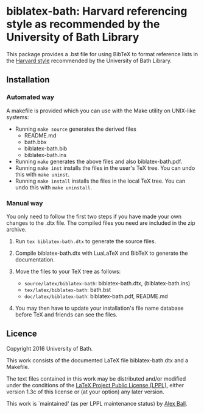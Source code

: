 # biblatex-bath: Harvard referencing style as recommended by the University of Bath Library

This package provides a .bst file for using BibTeX to format reference lists in the
[Harvard style][bath-harvard] recommended by the University of Bath Library.

## Installation

### Automated way

A makefile is provided which you can use with the Make utility on UNIX-like systems:

  * Running `make source` generates the derived files
      - README.md
      - bath.bbx
      - biblatex-bath.bib
      - biblatex-bath.ins
  * Running `make` generates the above files and also biblatex-bath.pdf.
  * Running `make inst` installs the files in the user's TeX tree.
    You can undo this with `make uninst`.
  * Running `make install` installs the files in the local TeX tree.
    You can undo this with `make uninstall`.

### Manual way

You only need to follow the first two steps if you have made your own changes to the .dtx file.
The compiled files you need are included in the zip archive.

 1. Run `tex biblatex-bath.dtx` to generate the source files.
 2. Compile biblatex-bath.dtx with LuaLaTeX and BibTeX to generate the documentation.
 3. Move the files to your TeX tree as follows:
      - `source/latex/biblatex-bath`:
        biblatex-bath.dtx,
        (biblatex-bath.ins)
      - `tex/latex/biblatex-bath`:
        bath.bst
      - `doc/latex/biblatex-bath`:
        biblatex-bath.pdf,
        README.md

 4. You may then have to update your installation's file name database
    before TeX and friends can see the files.

[bath-harvard]: http://www.bath.ac.uk/library/infoskills/referencing-plagiarism/harvard-bath-style.html

## Licence

Copyright 2016 University of Bath.

This work consists of the documented LaTeX file biblatex-bath.dtx and a Makefile.

The text files contained in this work may be distributed and/or modified
under the conditions of the [LaTeX Project Public License (LPPL)][lppl],
either version 1.3c of this license or (at your option) any later
version.

This work is `maintained' (as per LPPL maintenance status) by [Alex Ball][me].

[lppl]: http://www.latex-project.org/lppl.txt "LaTeX Project Public License (LPPL)"
[me]: https://github.bath.ac.uk/ab318/bathbib "Alex Ball"

